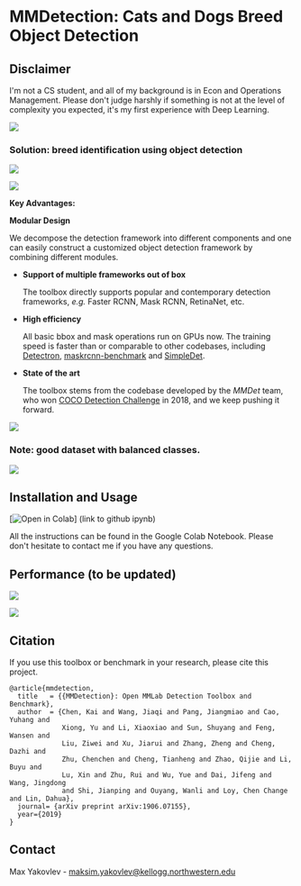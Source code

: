 # MMDetection: Cats and Dogs Breed Object Detection

## Disclaimer
I'm not a CS student, and all of my background is in Econ and Operations Management. Please don't judge harshly if something is not at the level of complexity you expected, it's my first experience with Deep Learning.

![](0002.jpg)

### **Solution**: breed identification using object detection

![](0003.jpg)

![](0004.jpg)

**Key Advantages:**

 **Modular Design**

  We decompose the detection framework into different components and one can easily construct a customized object detection framework by combining different modules.

- **Support of multiple frameworks out of box**

  The toolbox directly supports popular and contemporary detection frameworks, *e.g.* Faster RCNN, Mask RCNN, RetinaNet, etc.

- **High efficiency**

  All basic bbox and mask operations run on GPUs now. The training speed is faster than or comparable to other codebases, including [Detectron](https://github.com/facebookresearch/Detectron), [maskrcnn-benchmark](https://github.com/facebookresearch/maskrcnn-benchmark) and [SimpleDet](https://github.com/TuSimple/simpledet).

- **State of the art**

  The toolbox stems from the codebase developed by the *MMDet* team, who won [COCO Detection Challenge](http://cocodataset.org/#detection-leaderboard) in 2018, and we keep pushing it forward.
  

![](0006.jpg)

### **Note: good dataset with balanced classes.**
 
![](0005.jpg)

## Installation and Usage

[![Open in Colab](https://colab.research.google.com/assets/colab-badge.svg)] (link to github ipynb)

All the instructions can be found in the Google Colab Notebook. Please don't hesitate to contact me if you have any questions.

## Performance (to be updated) 

![](0008.jpg)

![](0009.jpg)




## Citation

If you use this toolbox or benchmark in your research, please cite this project.

```
@article{mmdetection,
  title   = {{MMDetection}: Open MMLab Detection Toolbox and Benchmark},
  author  = {Chen, Kai and Wang, Jiaqi and Pang, Jiangmiao and Cao, Yuhang and
             Xiong, Yu and Li, Xiaoxiao and Sun, Shuyang and Feng, Wansen and
             Liu, Ziwei and Xu, Jiarui and Zhang, Zheng and Cheng, Dazhi and
             Zhu, Chenchen and Cheng, Tianheng and Zhao, Qijie and Li, Buyu and
             Lu, Xin and Zhu, Rui and Wu, Yue and Dai, Jifeng and Wang, Jingdong
             and Shi, Jianping and Ouyang, Wanli and Loy, Chen Change and Lin, Dahua},
  journal= {arXiv preprint arXiv:1906.07155},
  year={2019}
}
```


## Contact

Max Yakovlev - maksim.yakovlev@kellogg.northwestern.edu
